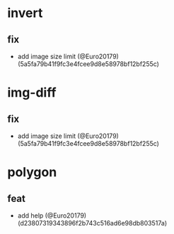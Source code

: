 # invert

## fix

* add image size limit (@Euro20179) (5a5fa79b41f9fc3e4fcee9d8e58978bf12bf255c)


# img-diff

## fix

* add  image size limit (@Euro20179) (5a5fa79b41f9fc3e4fcee9d8e58978bf12bf255c)


# polygon

## feat

* add help (@Euro20179) (d23807319343896f2b743c516ad6e98db803517a)


